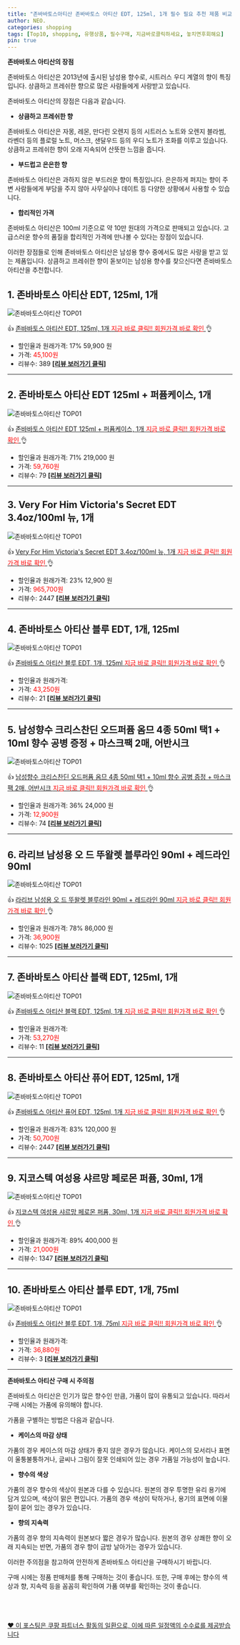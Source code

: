 ```yaml
---
title: "존바바토스아티산 존바바토스 아티산 EDT, 125ml, 1개 필수 필요 추천 제품 비교 최저 가격 비교 장점 구매 후기 구매평"
author: NEO.
categories: shopping
tags: [Top10, shopping, 유행상품, 필수구매, 지금바로클릭하세요, 놓치면후회해요]
pin: true
---
```

**존바바토스 아티산의 장점**

존바바토스 아티산은 2013년에 출시된 남성용 향수로, 시트러스 우디 계열의 향이 특징입니다. 상큼하고 프레쉬한 향으로 많은 사람들에게 사랑받고 있습니다.

존바바토스 아티산의 장점은 다음과 같습니다.

* **상큼하고 프레쉬한 향**

존바바토스 아티산은 자몽, 레몬, 만다린 오렌지 등의 시트러스 노트와 오렌지 블라썸, 라벤더 등의 플로럴 노트, 머스크, 샌달우드 등의 우디 노트가 조화를 이루고 있습니다. 상큼하고 프레쉬한 향이 오래 지속되어 산뜻한 느낌을 줍니다.

* **부드럽고 은은한 향**

존바바토스 아티산은 과하지 않은 부드러운 향이 특징입니다. 은은하게 퍼지는 향이 주변 사람들에게 부담을 주지 않아 사무실이나 데이트 등 다양한 상황에서 사용할 수 있습니다.

* **합리적인 가격**

존바바토스 아티산은 100ml 기준으로 약 10만 원대의 가격으로 판매되고 있습니다. 고급스러운 향수의 품질을 합리적인 가격에 만나볼 수 있다는 장점이 있습니다.

이러한 장점들로 인해 존바바토스 아티산은 남성용 향수 중에서도 많은 사랑을 받고 있는 제품입니다. 상큼하고 프레쉬한 향이 돋보이는 남성용 향수를 찾으신다면 존바바토스 아티산을 추천합니다.

   

## 1. 존바바토스 아티산 EDT, 125ml, 1개

![존바바토스아티산 TOP01](https://thumbnail9.coupangcdn.com/thumbnails/remote/490x490ex/image/vendor_inventory/06f7/c79895aeb2478d6806363c8bf730cfe0af39c6aca9e30cf84d8afe63f018.jpg)


👍 [존바바토스 아티산 EDT, 125ml, 1개 <font color=red> 지금 바로 클릭!! 회원가격 바로 확인 </font> ](https://link.coupang.com/re/AFFSDP?lptag=AF3617701&subid=GithubCoopas&pageKey=345494284&traceid=V0-153&itemId=2554413862&vendorItemId=5448164453) 👌 


- 할인율과 원래가격: 17%  59,900   원
- 가격: <span style='color:red'>45,100원</span>
- 리뷰수: 389  [**[리뷰 보러가기 클릭]**](https://link.coupang.com/re/AFFSDP?lptag=AF3617701&subid=GithubCoopas&pageKey=345494284&traceid=V0-153&itemId=2554413862&vendorItemId=5448164453)

---


   

## 2. 존바바토스 아티산 EDT 125ml + 퍼퓸케이스, 1개

![존바바토스아티산 TOP01](https://thumbnail10.coupangcdn.com/thumbnails/remote/490x490ex/image/retail/images/243424156905333-64932aa6-f184-40b4-b2b4-451644839a6a.jpg)


👍 [존바바토스 아티산 EDT 125ml + 퍼퓸케이스, 1개 <font color=red> 지금 바로 클릭!! 회원가격 바로 확인 </font> ](https://link.coupang.com/re/AFFSDP?lptag=AF3617701&subid=GithubCoopas&pageKey=1937951947&traceid=V0-153&itemId=3289735129&vendorItemId=71276701603) 👌 


- 할인율과 원래가격: 71%  219,000   원
- 가격: <span style='color:red'>59,760원</span>
- 리뷰수: 79  [**[리뷰 보러가기 클릭]**](https://link.coupang.com/re/AFFSDP?lptag=AF3617701&subid=GithubCoopas&pageKey=1937951947&traceid=V0-153&itemId=3289735129&vendorItemId=71276701603)

---


   

## 3. Very For Him Victoria's Secret EDT 3.4oz/100ml 뉴, 1개

![존바바토스아티산 TOP01](https://thumbnail10.coupangcdn.com/thumbnails/remote/490x490ex/image/vendor_inventory/1d64/d7d02c80be36122a62c4e521c70cc349d1579f9b03b4d71f64785247b5b3.JPG)


👍 [Very For Him Victoria's Secret EDT 3.4oz/100ml 뉴, 1개 <font color=red> 지금 바로 클릭!! 회원가격 바로 확인 </font> ](https://link.coupang.com/re/AFFSDP?lptag=AF3617701&subid=GithubCoopas&pageKey=7599707885&traceid=V0-153&itemId=20100886082&vendorItemId=87196066225) 👌 


- 할인율과 원래가격: 23%  12,900   원
- 가격: <span style='color:red'>965,700원</span>
- 리뷰수: 2447  [**[리뷰 보러가기 클릭]**](https://link.coupang.com/re/AFFSDP?lptag=AF3617701&subid=GithubCoopas&pageKey=7599707885&traceid=V0-153&itemId=20100886082&vendorItemId=87196066225)

---


   

## 4. 존바바토스 아티산 블루 EDT, 1개, 125ml

![존바바토스아티산 TOP01](https://thumbnail10.coupangcdn.com/thumbnails/remote/490x490ex/image/retail/images/1562992687281553-17208c15-70f9-41f9-9754-043ffc6c0150.jpg)


👍 [존바바토스 아티산 블루 EDT, 1개, 125ml <font color=red> 지금 바로 클릭!! 회원가격 바로 확인 </font> ](https://link.coupang.com/re/AFFSDP?lptag=AF3617701&subid=GithubCoopas&pageKey=1487433233&traceid=V0-153&itemId=2553935458&vendorItemId=3018266800) 👌 


- 할인율과 원래가격: 
- 가격: <span style='color:red'>43,250원</span>
- 리뷰수: 21  [**[리뷰 보러가기 클릭]**](https://link.coupang.com/re/AFFSDP?lptag=AF3617701&subid=GithubCoopas&pageKey=1487433233&traceid=V0-153&itemId=2553935458&vendorItemId=3018266800)

---


   

## 5. 남성향수 크리스찬딘 오드퍼퓸 옴므 4종 50ml 택1 + 10ml 향수 공병 증정 + 마스크팩 2매, 어반시크

![존바바토스아티산 TOP01](https://thumbnail7.coupangcdn.com/thumbnails/remote/490x490ex/image/vendor_inventory/410f/2dec1c4853a05f5dda77bc8418f508f06c4084b982a89d16171162d63f0f.jpg)


👍 [남성향수 크리스찬딘 오드퍼퓸 옴므 4종 50ml 택1 + 10ml 향수 공병 증정 + 마스크팩 2매, 어반시크 <font color=red> 지금 바로 클릭!! 회원가격 바로 확인 </font> ](https://link.coupang.com/re/AFFSDP?lptag=AF3617701&subid=GithubCoopas&pageKey=7453016588&traceid=V0-153&itemId=19407864826&vendorItemId=81227516881) 👌 


- 할인율과 원래가격: 36%  24,000   원
- 가격: <span style='color:red'>12,900원</span>
- 리뷰수: 74  [**[리뷰 보러가기 클릭]**](https://link.coupang.com/re/AFFSDP?lptag=AF3617701&subid=GithubCoopas&pageKey=7453016588&traceid=V0-153&itemId=19407864826&vendorItemId=81227516881)

---


   

## 6. 라리브 남성용 오 드 뚜왈렛 블루라인 90ml + 레드라인 90ml

![존바바토스아티산 TOP01](https://thumbnail9.coupangcdn.com/thumbnails/remote/490x490ex/image/rs_quotation_api/5oyiwydy/4ef7ea7f0d1144b6b2dac21295736910.jpg)


👍 [라리브 남성용 오 드 뚜왈렛 블루라인 90ml + 레드라인 90ml <font color=red> 지금 바로 클릭!! 회원가격 바로 확인 </font> ](https://link.coupang.com/re/AFFSDP?lptag=AF3617701&subid=GithubCoopas&pageKey=4591135594&traceid=V0-153&itemId=5645886463&vendorItemId=72944887268) 👌 


- 할인율과 원래가격: 78%  86,000   원
- 가격: <span style='color:red'>36,900원</span>
- 리뷰수: 1025  [**[리뷰 보러가기 클릭]**](https://link.coupang.com/re/AFFSDP?lptag=AF3617701&subid=GithubCoopas&pageKey=4591135594&traceid=V0-153&itemId=5645886463&vendorItemId=72944887268)

---


   

## 7. 존바바토스 아티산 블랙 EDT, 125ml, 1개

![존바바토스아티산 TOP01](https://thumbnail10.coupangcdn.com/thumbnails/remote/490x490ex/image/retail/images/151445185321217-51e7c8dd-94df-405e-8418-59515144de33.png)


👍 [존바바토스 아티산 블랙 EDT, 125ml, 1개 <font color=red> 지금 바로 클릭!! 회원가격 바로 확인 </font> ](https://link.coupang.com/re/AFFSDP?lptag=AF3617701&subid=GithubCoopas&pageKey=2567991&traceid=V0-153&itemId=11778161&vendorItemId=3002625525) 👌 


- 할인율과 원래가격: 
- 가격: <span style='color:red'>53,270원</span>
- 리뷰수: 11  [**[리뷰 보러가기 클릭]**](https://link.coupang.com/re/AFFSDP?lptag=AF3617701&subid=GithubCoopas&pageKey=2567991&traceid=V0-153&itemId=11778161&vendorItemId=3002625525)

---


   

## 8. 존바바토스 아티산 퓨어 EDT, 125ml, 1개

![존바바토스아티산 TOP01](https://thumbnail9.coupangcdn.com/thumbnails/remote/490x490ex/image/retail/images/1162091767069236-9c492bab-137a-474c-b6f9-6b7e15f9d541.jpg)


👍 [존바바토스 아티산 퓨어 EDT, 125ml, 1개 <font color=red> 지금 바로 클릭!! 회원가격 바로 확인 </font> ](https://link.coupang.com/re/AFFSDP?lptag=AF3617701&subid=GithubCoopas&pageKey=1487469849&traceid=V0-153&itemId=2553987075&vendorItemId=3452079444) 👌 


- 할인율과 원래가격: 83%  120,000   원
- 가격: <span style='color:red'>50,700원</span>
- 리뷰수: 2447  [**[리뷰 보러가기 클릭]**](https://link.coupang.com/re/AFFSDP?lptag=AF3617701&subid=GithubCoopas&pageKey=1487469849&traceid=V0-153&itemId=2553987075&vendorItemId=3452079444)

---


   

## 9. 지코스텍 여성용 샤르망 페로몬 퍼퓸, 30ml, 1개

![존바바토스아티산 TOP01](https://thumbnail9.coupangcdn.com/thumbnails/remote/490x490ex/image/rs_quotation_api/khmmgirr/f7ee749b5d8f43ce9e9457ffa6e0db0f.jpg)


👍 [지코스텍 여성용 샤르망 페로몬 퍼퓸, 30ml, 1개 <font color=red> 지금 바로 클릭!! 회원가격 바로 확인 </font> ](https://link.coupang.com/re/AFFSDP?lptag=AF3617701&subid=GithubCoopas&pageKey=7427162017&traceid=V0-153&itemId=8071648873&vendorItemId=82237407147) 👌 


- 할인율과 원래가격: 89%  400,000   원
- 가격: <span style='color:red'>21,000원</span>
- 리뷰수: 1347  [**[리뷰 보러가기 클릭]**](https://link.coupang.com/re/AFFSDP?lptag=AF3617701&subid=GithubCoopas&pageKey=7427162017&traceid=V0-153&itemId=8071648873&vendorItemId=82237407147)

---


   

## 10. 존바바토스 아티산 블루 EDT, 1개, 75ml

![존바바토스아티산 TOP01](https://thumbnail6.coupangcdn.com/thumbnails/remote/490x490ex/image/retail/images/1495908417149133-061d367d-55b9-4ead-b321-d9cf4300720d.jpg)


👍 [존바바토스 아티산 블루 EDT, 1개, 75ml <font color=red> 지금 바로 클릭!! 회원가격 바로 확인 </font> ](https://link.coupang.com/re/AFFSDP?lptag=AF3617701&subid=GithubCoopas&pageKey=1487433233&traceid=V0-153&itemId=2553935058&vendorItemId=3018266797) 👌 


- 할인율과 원래가격: 
- 가격: <span style='color:red'>36,880원</span>
- 리뷰수: 3  [**[리뷰 보러가기 클릭]**](https://link.coupang.com/re/AFFSDP?lptag=AF3617701&subid=GithubCoopas&pageKey=1487433233&traceid=V0-153&itemId=2553935058&vendorItemId=3018266797)

---
**존바바토스 아티산 구매 시 주의점**

존바바토스 아티산은 인기가 많은 향수인 만큼, 가품이 많이 유통되고 있습니다. 따라서 구매 시에는 가품에 유의해야 합니다.

가품을 구별하는 방법은 다음과 같습니다.

* **케이스의 마감 상태**

가품의 경우 케이스의 마감 상태가 좋지 않은 경우가 많습니다. 케이스의 모서리나 표면이 울퉁불퉁하거나, 글씨나 그림이 잘못 인쇄되어 있는 경우 가품일 가능성이 높습니다.

* **향수의 색상**

가품의 경우 향수의 색상이 원본과 다를 수 있습니다. 원본의 경우 투명한 유리 용기에 담겨 있으며, 색상이 맑은 편입니다. 가품의 경우 색상이 탁하거나, 용기의 표면에 이물질이 묻어 있는 경우가 있습니다.

* **향의 지속력**

가품의 경우 향의 지속력이 원본보다 짧은 경우가 많습니다. 원본의 경우 상쾌한 향이 오래 지속되는 반면, 가품의 경우 향이 금방 날아가는 경우가 있습니다.

이러한 주의점을 참고하여 안전하게 존바바토스 아티산을 구매하시기 바랍니다.

구매 시에는 정품 판매처를 통해 구매하는 것이 좋습니다. 또한, 구매 후에는 향수의 색상과 향, 지속력 등을 꼼꼼히 확인하여 가품 여부를 확인하는 것이 좋습니다.<br><br><br><br><br> [ ❤  이 포스팅은 쿠팡 파트너스 활동의 일환으로, 이에 따른 일정액의 수수료를 제공받습니다](https://link.coupang.com/a/bcEFyh)